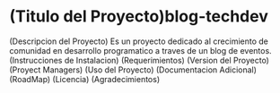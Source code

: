# (Titulo del Proyecto)blog-techdev
(Descripcion del Proyecto) Es un proyecto dedicado al crecimiento de comunidad en desarrollo programatico a traves de un blog de eventos.
(Instrucciones de Instalacion)
(Requerimientos)
(Version del Proyecto)
(Proyect Managers)
(Uso del Proyecto)
(Documentacion Adicional)
(RoadMap)
(Licencia)
(Agradecimientos)
